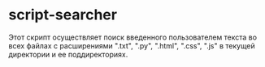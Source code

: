 # script-searcher
Этот скрипт осуществляет поиск введенного пользователем текста во всех файлах с расширениями ".txt", ".py", ".html", ".css", ".js" в текущей директории и ее поддиректориях.
